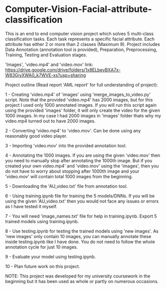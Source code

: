 # Computer-Vision-Facial-attribute-classification
This is an end to end computer vision project which solves 5 multi-class classification tasks. Each task represents a specific facial attribute. Each attribute has either 2 or more than 2 classes (Maximum 9). Project includes Data Annotation (annotation tool is provided), Preparation, Preprocessing, Training, Testing and Evaluation stages.

'Images', 'video.mp4' and 'video.mov' link: https://drive.google.com/drive/folders/1x8ELbevBXA7x-W83GjyXWA0_k7WVE-xs?usp=sharing


Project outline (Read report 'AML report' for full understanding of project): 

 1 - Creating 'video.mp4' of 'images' using 'merge_images_to_video.py' script. Note that the provided 'video.mp4' has 2000 images, but for this project I used only 1000 annotated images. If you will run this script again using the provided 'images' folder, it will only create the video for the given 1000 images. In my case I had 2000 images in 'images' folder thats why my video.mp4 turned out to have 2000 images.
 
 2 - Converting 'video.mp4' to 'video.mov'. Can be done using any reasonably good video player.
 
 3 - Importing 'video.mov' into the provided annotation tool.
 
 4 - Annotating the 1000 images. If you are using the given 'video.mov' then you need to manually stop after annotating the 1000th image. But if you created your own video.mp4' and 'video.mov' using the 'images', then you do not have to worry about stopping after 1000th image and your 'video.mov' will contain total 1000 images from the beginning. 
 
 5 - Downloading the 'AU_video.txt' file from annotation tool.
 
 6 - Using training.ipynb file for training the 5 models/DNNs. If you will be using the given 'AU_video.txt' then you would not face any issues or errors as I have tested it myself.
 
 7 - You will need 'image_names.txt' file for help in training.ipynb. Export 5 trained models using training.ipynb.
 
 8 - Use testing.ipynb for testing the trained models using 'new images'. As 'new images' only contain 10 images, you can manually annotate these inside testing.ipynb like I have done. You do not need to follow the whole annotation cycle for just 10 images. 
 
 9 - Evaluate your model using testing.ipynb.
 
 10 - Plan future work on this project.
 

NOTE: This project was developed for my university coursework in the beginning but it has been used as whole or partly on numerous occasions.   
